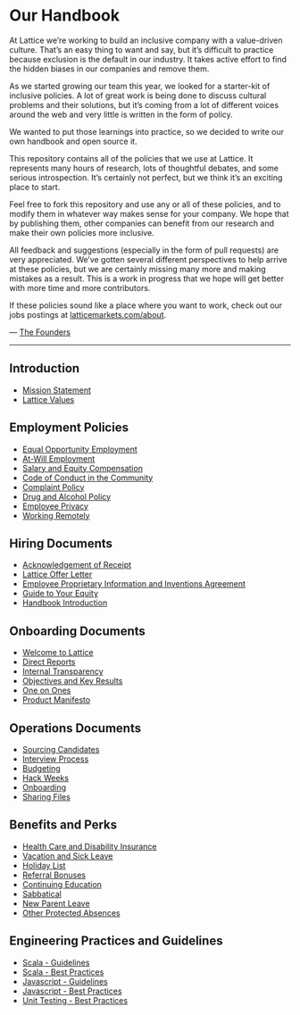 # Our Handbook

At Lattice we’re working to build an inclusive company with a value-driven culture. That’s an easy thing to want and say, but it’s difficult to practice because exclusion is the default in our industry. It takes active effort to find the hidden biases in our companies and remove them.

As we started growing our team this year, we looked for a starter-kit of inclusive policies. A lot of great work is being done to discuss cultural problems and their solutions, but it’s coming from a lot of different voices around the web and very little is written in the form of policy.

We wanted to put those learnings into practice, so we decided to write our own handbook and open source it.

This repository contains all of the policies that we use at Lattice. It represents many hours of research, lots of thoughtful debates, and some serious introspection. It’s certainly not perfect, but we think it’s an exciting place to start.

Feel free to fork this repository and use any or all of these policies, and to modify them in whatever way makes sense for your company. We hope that by publishing them, other companies can benefit from our research and make their own policies more inclusive.

All feedback and suggestions (especially in the form of pull requests) are very appreciated. We’ve gotten several different perspectives to help arrive at these policies, but we are certainly missing many more and making mistakes as a result. This is a work in progress that we hope will get better with more time and more contributors.

If these policies sound like a place where you want to work, check out our jobs postings at [latticemarkets.com/about](https://latticemarkets.com/about).

— [The Founders](https://twitter.com/latticemarkets)

***


## Introduction
* [Mission Statement](https://github.com/latticemarkets/employee-handbook/blob/master/Mission%20Statement.md)
* [Lattice Values](https://github.com/latticemarkets/employee-handbook/blob/master/Lattice%20Values.md)

## Employment Policies
* [Equal Opportunity Employment](https://github.com/latticemarkets/employee-handbook/blob/master/Employment%20Policies/Equal%20Opportunity%20Employment.md)
* [At-Will Employment](https://github.com/latticemarkets/employee-handbook/blob/master/Employment%20Policies/At-Will%20Employment.md)
* [Salary and Equity Compensation](https://github.com/latticemarkets/employee-handbook/blob/master/Employment%20Policies/Salary%20and%20Equity%20Compensation.md)
* [Code of Conduct in the Community](https://github.com/latticemarkets/employee-handbook/blob/master/Employment%20Policies/Code%20of%20Conduct%20in%20the%20Community.md)
* [Complaint Policy](https://github.com/latticemarkets/employee-handbook/blob/master/Employment%20Policies/Complaint%20Policy.md)
* [Drug and Alcohol Policy](https://github.com/latticemarkets/employee-handbook/blob/master/Employment%20Policies/Drug%20and%20Alcohol%20Policy.md)
* [Employee Privacy](https://github.com/latticemarkets/employee-handbook/blob/master/Employment%20Policies/Employee%20Privacy.md)
* [Working Remotely](https://github.com/latticemarkets/employee-handbook/blob/master/Employment%20Policies/Working%20Remotely.md)

## Hiring Documents
* [Acknowledgement of Receipt](https://github.com/latticemarkets/employee-handbook/blob/master/Hiring%20Documents/Acknowledgment%20of%20Receipt.md)
* [Lattice Offer Letter](https://github.com/latticemarkets/employee-handbook/blob/master/Hiring%20Documents/Lattice%20Offer%20Letter.md)
* [Employee Proprietary Information and Inventions Agreement](https://github.com/latticemarkets/employee-handbook/blob/master/Hiring%20Documents/Employee%20Proprietary%20Information%20and%20Inventions%20Assignment%20Agreement.md)
* [Guide to Your Equity](https://github.com/latticemarkets/employee-handbook/blob/master/Hiring%20Documents/Guide%20to%20Your%20Equity.md)
* [Handbook Introduction](https://github.com/latticemarkets/employee-handbook/blob/master/Hiring%20Documents/Handbook%20Introduction.md)

## Onboarding Documents
* [Welcome to Lattice](https://github.com/latticemarkets/employee-handbook/blob/master/Onboarding%20Documents/Welcome%20to%20Lattice.md)
* [Direct Reports](https://github.com/latticemarkets/employee-handbook/blob/master/Onboarding%20Documents/Direct%20Reports.md)
* [Internal Transparency](https://github.com/latticemarkets/employee-handbook/blob/master/Onboarding%20Documents/Internal%20Transparency.md)
* [Objectives and Key Results](https://github.com/latticemarkets/employee-handbook/blob/master/Onboarding%20Documents/Objectives%20and%20Key%20Results.md)
* [One on Ones](https://github.com/latticemarkets/employee-handbook/blob/master/Onboarding%20Documents/One%20on%20Ones.md)
* [Product Manifesto](https://github.com/latticemarkets/employee-handbook/blob/master/Onboarding%20Documents/Product%20Manifesto.md)

## Operations Documents
* [Sourcing Candidates](https://github.com/latticemarkets/employee-handbook/blob/master/Operations%20Documents/Sourcing%20Candidates.md)
* [Interview Process](https://github.com/latticemarkets/employee-handbook/blob/master/Operations%20Documents/Interview%20Process.md)
* [Budgeting](https://github.com/latticemarkets/employee-handbook/blob/master/Operations%20Documents/Budgeting.md)
* [Hack Weeks](https://github.com/latticemarkets/employee-handbook/blob/master/Operations%20Documents/Hack%20Weeks.md)
* [Onboarding](https://github.com/latticemarkets/employee-handbook/blob/master/Operations%20Documents/Onboarding.md)
* [Sharing Files](https://github.com/latticemarkets/employee-handbook/blob/master/Operations%20Documents/Sharing%20Files.md)

## Benefits and Perks
* [Health Care and Disability Insurance](https://github.com/latticemarkets/employee-handbook/blob/master/Benefits%20and%20Perks/Healthcare%20and%20Disability%20Insurance.md)
* [Vacation and Sick Leave](https://github.com/latticemarkets/employee-handbook/blob/master/Benefits%20and%20Perks/Vacation%20and%20Sick%20Leave.md)
* [Holiday List](https://github.com/latticemarkets/employee-handbook/blob/master/Benefits%20and%20Perks/Holiday%20List.md)
* [Referral Bonuses](https://github.com/latticemarkets/employee-handbook/blob/master/Benefits%20and%20Perks/Referral%20Bonuses.md)
* [Continuing Education](https://github.com/latticemarkets/employee-handbook/blob/master/Benefits%20and%20Perks/Continuing%20Education.md)
* [Sabbatical](https://github.com/latticemarkets/employee-handbook/blob/master/Benefits%20and%20Perks/Sabbatical.md)
* [New Parent Leave](https://github.com/latticemarkets/employee-handbook/blob/master/Benefits%20and%20Perks/New%20Parent%20Leave.md)
* [Other Protected Absences](https://github.com/latticemarkets/employee-handbook/blob/master/Benefits%20and%20Perks/Other%20Protected%20Absences.md)

## Engineering Practices and Guidelines
* [Scala - Guidelines](https://github.com/latticemarkets/employee-handbook/blob/master/Engineering%20Practices/Scala%20-%20Guidelines.md)
* [Scala - Best Practices](https://github.com/latticemarkets/employee-handbook/blob/master/Engineering%20Practices/Scala%20-%20Best%20Practices.md)
* [Javascript - Guidelines](https://github.com/latticemarkets/employee-handbook/blob/master/Engineering%20Practices/Javascript%20-%20Guidelines.md)
* [Javascript - Best Practices](https://github.com/latticemarkets/employee-handbook/blob/master/Engineering%20Practices/Javascript%20-%20Best%20Practices.md)
* [Unit Testing - Best Practices](https://github.com/latticemarkets/employee-handbook/blob/master/Engineering%20Practices/Unit%20Testing%20-%20Best%20Practices.md) 
